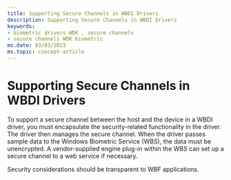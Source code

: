 ```yaml
---
title: Supporting Secure Channels in WBDI Drivers
description: Supporting Secure Channels in WBDI Drivers
keywords:
- biometric drivers WDK , secure channels
- secure channels WDK biometric
ms.date: 03/03/2023
ms.topic: concept-article
---
```


# Supporting Secure Channels in WBDI Drivers


To support a secure channel between the host and the device in a WBDI driver, you must encapsulate the security-related functionality in the driver. The driver then manages the secure channel. When the driver passes sample data to the Windows Biometric Service (WBS), the data must be unencrypted. A vendor-supplied engine plug-in within the WBS can set up a secure channel to a web service if necessary.

Security considerations should be transparent to WBF applications.

 

 





